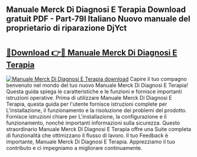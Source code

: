 ## Manuale Merck Di Diagnosi E Terapia Download gratuit PDF - Part-79l Italiano Nuovo manuale del proprietario di riparazione DjYct

# <h2><a href="http://dfa0mo.blite.top/?on=Manuale+Merck+Di+Diagnosi+E+Terapia">🔗Download 👉🔴 Manuale Merck Di Diagnosi E Terapia</a></h2>

[![Manuale Merck Di Diagnosi E Terapia download](https://i.imgur.com/lujVjoI.png)](http://dfa0mo.blite.top/?on=Manuale+Merck+Di+Diagnosi+E+Terapia)
Capire il tuo compagno benvenuto nel mondo del tuo nuovo Manuale Merck Di Diagnosi E Terapia! Questa guida spiega le caratteristiche e le funzioni e fornisce importanti istruzioni operative. Prima di utilizzare Manuale Merck Di Diagnosi E Terapia, questa guida per l'utente fornisce istruzioni complete per L'installazione, il funzionamento e la risoluzione dei problemi del prodotto. Fornisce istruzioni chiare per L'installazione, la configurazione e il funzionamento, nonché importanti informazioni sulla sicurezza. Questo straordinario Manuale Merck Di Diagnosi E Terapia offre una Suite completa di funzionalità che ottimizzano il flusso di lavoro. Il tuo Feedback è importante, Manuale Merck Di Diagnosi E Terapia. Apprezziamo il tuo contributo e ci impegniamo a migliorare continuamente.

